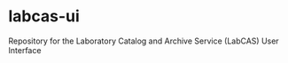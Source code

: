 labcas-ui
=========

Repository for the Laboratory Catalog and Archive Service (LabCAS) User Interface
